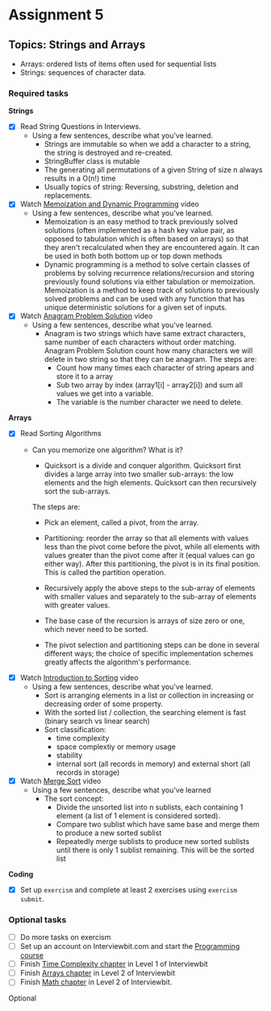 # Assignment 5

## Topics: Strings and Arrays

* Arrays: ordered lists of items often used for sequential lists
* Strings: sequences of character data.

### Required tasks

**Strings**

- [x] Read String Questions in Interviews.
  - Using a few sentences, describe what you've learned.
    - Strings are immutable so when we add a character to a string, the string is destroyed and re-created.
    - StringBuffer class is mutable
    - The generating all permutations of a given String of size n always results in a O(n!) time
    - Usually topics of string: Reversing, substring, deletion and replacements.
- [x] Watch [Memoization and Dynamic Programming](https://www.youtube.com/watch?v=P8Xa2BitN3I) video
  - Using a few sentences, describe what you've learned.
    - Memoization is an easy method to track previously solved solutions (often implemented as a hash key value pair, as opposed to tabulation which is often based on arrays) so that they aren't recalculated when they are encountered again. It can be used in both both bottom up or top down methods
    - Dynamic programming is a method to solve certain classes of problems by solving recurrence relations/recursion and storing previously found solutions via either tabulation or memoization. Memoization is a method to keep track of solutions to previously solved problems and can be used with any function that has unique deterministic solutions for a given set of inputs.
- [x] Watch [Anagram Problem Solution](https://www.youtube.com/watch?v=3MwRGPPB4tw) video
  - Using a few sentences, describe what you've learned.
    - Anagram is two strings which have same extract characters, same number of each characters without order matching. Anagram Problem Solution count how many characters we will delete in two string so that they can be anagram.
    The steps are:  
      + Count how many times each character of string apears and store it to a array
      + Sub two array by index (array1[i] - array2[i]) and sum all values we get into a variable.
      + The variable is the number character we need to delete.
      
**Arrays**

- [x] Read Sorting Algorithms
  - Can you memorize one algorithm? What is it?
    - Quicksort is a divide and conquer algorithm. Quicksort first divides a large array into two smaller sub-arrays: the low elements and the high elements. Quicksort can then recursively sort the sub-arrays.

    The steps are:

      + Pick an element, called a pivot, from the array.
      + Partitioning: reorder the array so that all elements with values less than the pivot come before the pivot, while all elements with values greater than the pivot come after it (equal values can go either way). After this partitioning, the pivot is in its final     position. This is called the partition operation.
      + Recursively apply the above steps to the sub-array of elements with smaller values and separately to the sub-array of elements with   greater values.
      + The base case of the recursion is arrays of size zero or one, which never need to be sorted.

      + The pivot selection and partitioning steps can be done in several different ways; the choice of specific implementation schemes greatly affects the algorithm's performance.
- [x] Watch [Introduction to Sorting](https://www.youtube.com/watch?v=pkkFqlG0Hds) video
  - Using a few sentences, describe what you've learned.
    - Sort is arranging elements in a list or collection in increasing or decreasing order of some property.
    - With the sorted list / collection, the searching element is fast (binary search vs linear search)
    - Sort classification:
      - time complexity
      - space complextiy or memory usage
      - stability
      - internal sort (all records in memory) and external short (all records in storage)
- [x] Watch [Merge Sort](https://www.youtube.com/watch?v=KF2j-9iSf4Q) video
  - Using a few sentences, describe what you've learned
    - The sort concept:
      - Divide the unsorted list into n sublists, each containing 1 element (a list of 1 element is considered sorted).
      - Compare two sublist which have same base and merge them to produce a new sorted sublist
      - Repeatedly merge sublists to produce new sorted sublists until there is only 1 sublist remaining. This will be the sorted list

**Coding**

- [x] Set up `exercism` and complete at least 2 exercises using `exercism submit`.

### Optional tasks

- [ ] Do more tasks on exercism
- [ ] Set up an account on Interviewbit.com and start the [Programming course](https://www.interviewbit.com/courses/programming/)
- [ ] Finish [Time Complexity chapter](https://www.interviewbit.com/courses/programming/topics/time-complexity) in Level 1 of Interviewbit
- [ ] Finish [Arrays chapter]((https://www.interviewbit.com/courses/programming/topics/arrays/)) in Level 2 of Interviewbit
- [ ] Finish [Math chapter](https://www.interviewbit.com/courses/programming/topics/math/) in Level 2 of Interviewbit.

Optional
